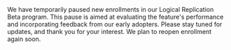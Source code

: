 <Admonition type="important" title="Enrollment Pause for Logical Replication Beta">
We have temporarily paused new enrollments in our Logical Replication Beta program. This pause is aimed at evaluating the feature's performance and incorporating feedback from our early adopters. Please stay tuned for updates, and thank you for your interest. We plan to reopen enrollment again soon.
</Admonition>